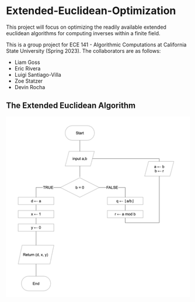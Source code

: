 # Extended-Euclidean-Optimization
This project will focus on optimizing the readily available extended euclidean algorithms for computing inverses within a finite field. 

This is a group project for ECE 141 - Algorithmic Computations at California State University (Spring 2023). The collaborators are as follows:
- Liam Goss
- Eric Rivera
- Luigi Santiago-Villa
- Zoe Statzer
- Devin Rocha

## The Extended Euclidean Algorithm
![Algorithm Flow Chart](https://github.com/liamgoss/Extended-Euclidean-Optimization/blob/main/supplemental/RecursiveAlgo.png?raw=true)
